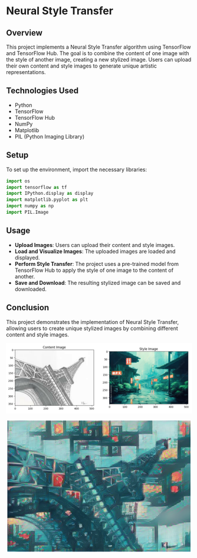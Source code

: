 # Neural Style Transfer

## Overview
This project implements a Neural Style Transfer algorithm using TensorFlow and TensorFlow Hub. The goal is to combine the content of one image with the style of another image, creating a new stylized image. Users can upload their own content and style images to generate unique artistic representations.

## Technologies Used
- Python
- TensorFlow
- TensorFlow Hub
- NumPy
- Matplotlib
- PIL (Python Imaging Library)

## Setup
To set up the environment, import the necessary libraries:

```python
import os
import tensorflow as tf
import IPython.display as display
import matplotlib.pyplot as plt
import numpy as np
import PIL.Image
```

## Usage
- **Upload Images**: Users can upload their content and style images.
- **Load and Visualize Images**: The uploaded images are loaded and displayed.
- **Perform Style Transfer**: The project uses a pre-trained model from TensorFlow Hub to apply the style of one image to the content of another.
- **Save and Download**: The resulting stylized image can be saved and downloaded.

## Conclusion
This project demonstrates the implementation of Neural Style Transfer, allowing users to create unique stylized images by combining different content and style images.

![Screenshot of the Application](Screenshot%202025-02-11%20142010.png)


![Screenshot of the Application](Screenshot%202025-02-11%20142023.png)
